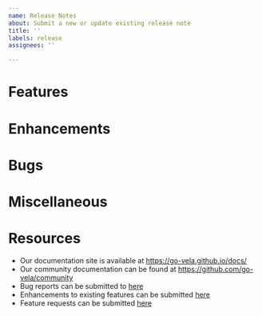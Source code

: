 ```yaml
---
name: Release Notes
about: Submit a new or update existing release note
title: ''
labels: release
assignees: ''

---
```


# Features

<!--
This section describes any new features and functionality added to the product.
-->

# Enhancements

<!--
This section describes all modifications to existing features made to the product.
-->

# Bugs

<!--
This section describes all resolved errors or changes to unintended behavior for the product.
-->

# Miscellaneous

<!--
This section describes any changes made to the product that don't fit into one of the above categories.
-->

# Resources

<!--
This section is provided for your convenience.
-->

* Our documentation site is available at https://go-vela.github.io/docs/
* Our community documentation can be found at https://github.com/go-vela/community
* Bug reports can be submitted to [here](https://github.com/go-vela/community/issues/new?assignees=&labels=bug&template=bug.md)
* Enhancements to existing features can be submitted [here](https://github.com/go-vela/community/issues/new?assignees=&labels=enhancement&template=enhancement.md)
* Feature requests can be submitted [here](https://github.com/go-vela/community/issues/new?assignees=&labels=feature&template=feature.md)
